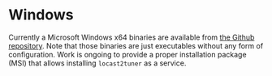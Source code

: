 # Windows

Currently a Microsoft Windows x64 binaries are available from [the Github repository](https://github.com/wouterdebie/wouterdebie.github.io/tree/main/bin). Note that those binaries are just executables without any form of configuration. Work is ongoing to provide a proper installation package (MSI) that allows installing `locast2tuner` as a service.
